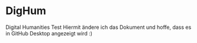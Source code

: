 # DigHum
Digital Humanities Test
Hiermit ändere ich das Dokument und hoffe, dass es in GitHub Desktop angezeigt wird :)
